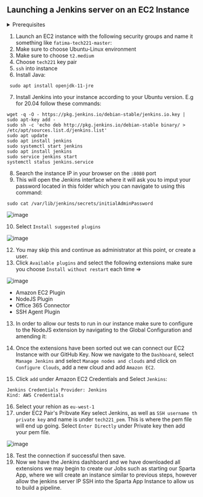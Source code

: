 ## Launching a Jenkins server on an EC2 Instance

<details>
<summary>Prerequisites</summary>
<br>
- Have a .pem file available
</details>

1. Launch an EC2 instance with the following security groups and name it something like `fatima-tech221-master`:
2. Make sure to choose Ubuntu-Linux environment
3. Make sure to choose `t2.medium`
4. Choose `tech221` key pair 
5. `ssh` into instance 
6. Install Java:

```
 sudo apt install openjdk-11-jre

```
7. Install Jenkins into your instance according to your Ubuntu version. E.g for 20.04 follow these commands:

```
wget -q -O - https://pkg.jenkins.io/debian-stable/jenkins.io.key | sudo apt-key add -
sudo sh -c 'echo deb http://pkg.jenkins.io/debian-stable binary/ > /etc/apt/sources.list.d/jenkins.list'
sudo apt update 
sudo apt install jenkins
sudo systemctl start jenkins 
sudo apt install jenkins 
sudo service jenkins start
systemctl status jenkins.service

```

8. Search the instance IP in your browser on the `:8080` port
9. This will open the Jenkins interface where it will ask you to imput your password located in this folder which you can navigate to using this command:

```
sudo cat /var/lib/jenkins/secrets/initialAdminPassword
```


![image](https://user-images.githubusercontent.com/129324316/236303715-a61133fd-a197-4484-b2cc-9a926b318ea0.png)



10. Select `Install suggested plugins`


![image](https://user-images.githubusercontent.com/129324316/236303818-36f6f86f-1c09-4a74-a1aa-3f145f96e094.png)

12. You may skip this and continue as administrator at this point, or create a user.
13. Click `Available plugins` and select the following extensions make sure you choose `Install without restart` each time =>


![image](https://user-images.githubusercontent.com/129324316/236303852-4b6ef13d-9e8f-4c92-8c8a-3bd4b12db4e0.png)


- Amazon EC2 Plugin
- NodeJS Plugin
- Office 365 Connector
- SSH Agent Plugin

13. In order to allow our tests to run in our instance make sure to configure to the NodeJS extension by navigating to the Global Configuration and amending it:


14. Once the extensions have been sorted out we can connect our EC2 Instance with our GitHub Key. Now we navigate to the `Dashboard`, select `Manage Jenkins` and select `Manage nodes and clouds` and click on `Configure Clouds`, add a new cloud and add `Amazon EC2`.


15. Click `add` under Amazon EC2 Credentials and Select `Jenkins`:
```
Jenkins Credentials Provider: Jenkins
Kind: AWS Credentials

```
16. Select your rehion as `eu-west-1`
17. under EC2 Pair's Pribvate Key select Jenkins, as well as `SSH username th private key` and name is under `tech221_pem`. This is where the pem file will end up going. Select `Enter Directly` under Private key then add your pem file. 


![image](https://user-images.githubusercontent.com/129324316/236303925-fccfb190-648c-4a41-abeb-4f0bacafa66b.png)


18. Test the connection if successful then save.
20. Now we have the Jenkins dashboard and we have downloaded all extensions we may begin to create our Jobs such as starting our Sparta App, where we will create an instance similar to previous steps, however allow the jenkins server IP SSH into the Sparta App Instance to allow us to build a pipeline.



